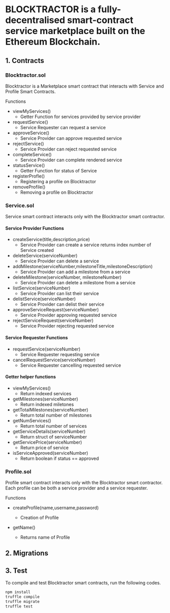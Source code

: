 # BLOCKTRACTOR is a fully-decentralised smart-contract service marketplace built on the Ethereum Blockchain.

## 1. Contracts

### Blocktractor.sol

Blocktractor is a Marketplace smart contract that interacts with Service and Profile Smart Contracts.

Functions

- viewMyServices()
  - Getter Function for services provided by service provider
- requestService()
  - Service Requester can request a service
- approveService()
  - Service Provider can approve requested service
- rejectService()
  - Service Provider can reject requested service
- completeService()
  - Service Provider can complete rendered service
- statusService()
  - Getter Function for status of Service
- registerProfle()
  - Registering a profile on Blocktractor
- removeProfile()
  - Removing a profile on Blocktractor

### Service.sol

Service smart contract interacts only with the Blocktractor smart contractor.

#### Service Provider Functions

- createService(title,description,price)
  - Service Provider can create a service
    returns index number of Service created
- deleteService(serviceNumber)
  - Service Provider can delete a service
- addMilestone(serviceNumber,milestoneTitle,milestoneDescription)
  - Service Provider can add a milestone from a service
- deleteMilestone(serviceNumber, milestoneNumber)
  - Service Provider can delete a milestone from a service
- listService(serviceNumber)
  - Service Provider can list their service
- delistService(serviceNumber)
  - Service Provider can delist their service
- approveServiceRequest(serviceNumber)
  - Service Provider approving requested service
- rejectServiceRequest(serviceNumber)
  - Service Provider rejecting requested service

#### Service Requester Functions

- requestService(serviceNumber)
  - Service Requester requesting service
- cancelRequestService(serviceNumber)
  - Service Requester cancelling requested service

#### Getter helper functions

- viewMyServices()
  - Return indexed services
- getMilestones(serviceNumber)
  - Return indexed miletones
- getTotalMilestones(serviceNumber)
  - Return total number of milestones
- getNumServices()
  - Return total number of services
- getServiceDetails(serviceNumber)
  - Return struct of serviceNumber
- getServicePrice(serviceNumber)
  - Return price of service
- isServiceApproved(serviceNumber)
  - Return boolean if status == approved

### Profile.sol

Profile smart contract interacts only with the Blocktractor smart contractor.
Each profile can be both a service provider and a service requester.

Functions

- createProfile(name,username,password)

  - Creation of Profile

- getName()
  - Returns name of Profile

## 2. Migrations

## 3. Test

To compile and test Blocktractor smart contracts, run the following codes.

```bash
npm install
truffle compile
truffle migrate
truffle test
```
